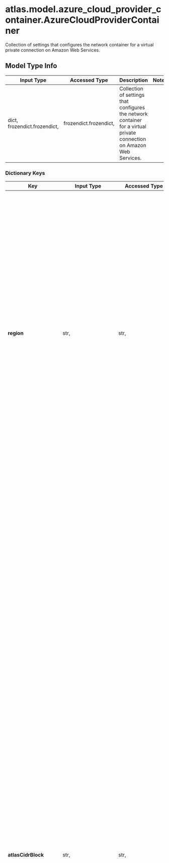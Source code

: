 # atlas.model.azure_cloud_provider_container.AzureCloudProviderContainer

Collection of settings that configures the network container for a virtual private connection on Amazon Web Services.

## Model Type Info
Input Type | Accessed Type | Description | Notes
------------ | ------------- | ------------- | -------------
dict, frozendict.frozendict,  | frozendict.frozendict,  | Collection of settings that configures the network container for a virtual private connection on Amazon Web Services. | 

### Dictionary Keys
Key | Input Type | Accessed Type | Description | Notes
------------ | ------------- | ------------- | ------------- | -------------
**region** | str,  | str,  | Azure region to which MongoDB Cloud deployed this network peering container. | must be one of ["US_CENTRAL", "US_EAST", "US_EAST_2", "US_NORTH_CENTRAL", "US_WEST", "US_SOUTH_CENTRAL", "EUROPE_NORTH", "EUROPE_WEST", "US_WEST_CENTRAL", "US_WEST_2", "US_WEST_3", "CANADA_EAST", "CANADA_CENTRAL", "BRAZIL_SOUTH", "BRAZIL_SOUTHEAST", "AUSTRALIA_EAST", "AUSTRALIA_SOUTH_EAST", "AUSTRALIA_CENTRAL", "AUSTRALIA_CENTRAL_2", "UAE_NORTH", "GERMANY_CENTRAL", "GERMANY_NORTH_EAST", "GERMANY_WEST_CENTRAL", "GERMANY_NORTH", "SWITZERLAND_NORTH", "SWITZERLAND_WEST", "SWEDEN_CENTRAL", "SWEDEN_SOUTH", "UK_SOUTH", "UK_WEST", "INDIA_CENTRAL", "INDIA_WEST", "INDIA_SOUTH", "CHINA_EAST", "CHINA_NORTH", "ASIA_EAST", "JAPAN_EAST", "JAPAN_WEST", "ASIA_SOUTH_EAST", "KOREA_CENTRAL", "KOREA_SOUTH", "FRANCE_CENTRAL", "FRANCE_SOUTH", "SOUTH_AFRICA_NORTH", "SOUTH_AFRICA_WEST", "NORWAY_EAST", "NORWAY_WEST", "UAE_CENTRAL", ] 
**atlasCidrBlock** | str,  | str,  | IP addresses expressed in Classless Inter-Domain Routing (CIDR) notation that MongoDB Cloud uses for the network peering containers in your project. MongoDB Cloud assigns all of the project&#x27;s clusters deployed to this cloud provider an IP address from this range. MongoDB Cloud locks this value if an M10 or greater cluster or a network peering connection exists in this project.  These CIDR blocks must fall within the ranges reserved per RFC 1918. AWS and Azure further limit the block to between the &#x60;/24&#x60; and  &#x60;/21&#x60; ranges.  To modify the CIDR block, the target project cannot have:  - Any M10 or greater clusters - Any other VPC peering connections   You can also create a new project and create a network peering connection to set the desired MongoDB Cloud network peering container CIDR block for that project. MongoDB Cloud limits the number of MongoDB nodes per network peering connection based on the CIDR block and the region selected for the project.   **Example:** A project in an Amazon Web Services (AWS) region supporting three availability zones and an MongoDB CIDR network peering container block of limit of &#x60;/24&#x60; equals 27 three-node replica sets. | 
**azureSubscriptionId** | str,  | str,  | Unique string that identifies the Azure subscription in which the MongoDB Cloud VNet resides. | [optional] 
**vnetName** | str,  | str,  | Unique string that identifies the Azure VNet in which MongoDB Cloud clusters in this network peering container exist. The response returns **null** if no clusters exist in this network peering container. | [optional] 
**id** | str,  | str,  | Unique 24-hexadecimal digit string that identifies the network peering container. | [optional] 
**providerName** | str,  | str,  | Cloud service provider that serves the requested network peering containers. | [optional] must be one of ["AWS", "GCP", "AZURE", "TENANT", "SERVERLESS", ] 
**provisioned** | bool,  | BoolClass,  | Flag that indicates whether MongoDB Cloud clusters exist in the specified network peering container. | [optional] 
**any_string_name** | dict, frozendict.frozendict, str, date, datetime, int, float, bool, decimal.Decimal, None, list, tuple, bytes, io.FileIO, io.BufferedReader | frozendict.frozendict, str, BoolClass, decimal.Decimal, NoneClass, tuple, bytes, FileIO | any string name can be used but the value must be the correct type | [optional]

[[Back to Model list]](../../README.md#documentation-for-models) [[Back to API list]](../../README.md#documentation-for-api-endpoints) [[Back to README]](../../README.md)

